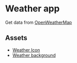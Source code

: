 # Weather app

Get data from [OpenWeatherMap](http://openweathermap.org/)

## Assets

* [Weather Icon](http://www.danvierich.de/weather/)
* [Weather background](http://unsplash.com)
